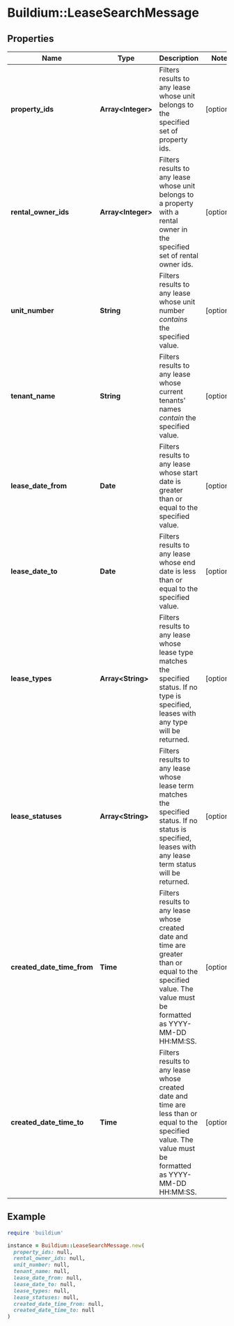 # Buildium::LeaseSearchMessage

## Properties

| Name | Type | Description | Notes |
| ---- | ---- | ----------- | ----- |
| **property_ids** | **Array&lt;Integer&gt;** | Filters results to any lease whose unit belongs to the specified set of property ids. | [optional] |
| **rental_owner_ids** | **Array&lt;Integer&gt;** | Filters results to any lease whose unit belongs to a property with a rental owner in the specified set of rental owner ids. | [optional] |
| **unit_number** | **String** | Filters results to any lease whose unit number *contains* the specified value. | [optional] |
| **tenant_name** | **String** | Filters results to any lease whose current tenants&#39; names *contain* the specified value. | [optional] |
| **lease_date_from** | **Date** | Filters results to any lease whose start date is greater than or equal to the specified value. | [optional] |
| **lease_date_to** | **Date** | Filters results to any lease whose end date is less than or equal to the specified value. | [optional] |
| **lease_types** | **Array&lt;String&gt;** | Filters results to any lease whose lease type matches the specified status. If no type is specified, leases with any type will be returned. | [optional] |
| **lease_statuses** | **Array&lt;String&gt;** | Filters results to any lease whose lease term matches the specified status. If no status is specified, leases with any lease term status will be returned. | [optional] |
| **created_date_time_from** | **Time** | Filters results to any lease whose created date and time are greater than or equal to the specified value. The value must be formatted as YYYY-MM-DD HH:MM:SS. | [optional] |
| **created_date_time_to** | **Time** | Filters results to any lease whose created date and time are less than or equal to the specified value. The value must be formatted as YYYY-MM-DD HH:MM:SS. | [optional] |

## Example

```ruby
require 'buildium'

instance = Buildium::LeaseSearchMessage.new(
  property_ids: null,
  rental_owner_ids: null,
  unit_number: null,
  tenant_name: null,
  lease_date_from: null,
  lease_date_to: null,
  lease_types: null,
  lease_statuses: null,
  created_date_time_from: null,
  created_date_time_to: null
)
```

